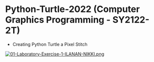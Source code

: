 # Python-Turtle-2022 (Computer Graphics Programming - SY2122-2T)

- Creating Python Turtle a Pixel Stitch

[![01-Laboratory-Exercise-1-ILANAN-NIKKI.png](https://i.postimg.cc/HkkZtdtx/01-Laboratory-Exercise-1-ILANAN-NIKKI.png)](https://postimg.cc/TpBJd8FM)
